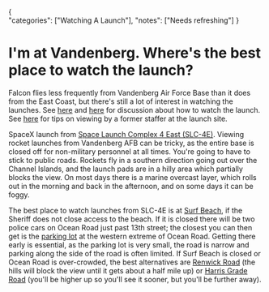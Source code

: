 {    
    "categories": ["Watching A Launch"],
    "notes": ["Needs refreshing"]
}

# I'm at Vandenberg. Where's the best place to watch the launch?

Falcon flies less frequently from Vandenberg Air Force Base than it does from the East Coast, but there's still a lot of interest in watching the launches. See [here](http://redd.it/1kzcb0/) and [here](https://redd.it/3zllm9) for discussion about how to watch the launch. See [here](https://redd.it/415ppz) for tips on viewing by a former staffer at the launch site.

SpaceX launch from [Space Launch Complex 4 East (SLC-4E)](https://goo.gl/EnxH8E). Viewing rocket launches from Vandenberg AFB can be tricky, as the entire base is closed off for non-military personnel at all times. You're going to have to stick to public roads. Rockets fly in a southern direction going out over the Channel Islands, and the launch pads are in a hilly area which partially blocks the view. On most days there is a marine overcast layer, which rolls out in the morning and back in the afternoon, and on some days it can be foggy.

The best place to watch launches from SLC-4E is at [Surf Beach](https://goo.gl/GcizOT), if the Sheriff does not close access to the beach. If it is closed there will be two police cars on Ocean Road just past 13th street; the closest you can then get is the [parking lot](https://goo.gl/y39xJI) at the western extreme of Ocean Road. Getting there early is essential, as the parking lot is very small, the road is narrow and parking along the side of the road is often limited. If Surf Beach is closed or Ocean Road is over-crowded, the best alternatives are [Renwick Road](https://goo.gl/Hhro7R) (the hills will block the view until it gets about a half mile up) or [Harris Grade Road](https://goo.gl/BmLP7s) (you'll be higher up so you'll see it sooner, but you'll be further away).
